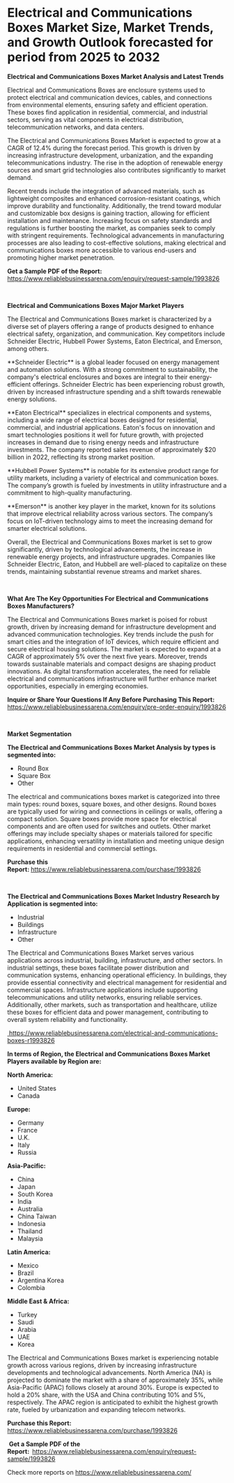 <p><h1>Electrical and Communications Boxes Market Size, Market Trends, and Growth Outlook forecasted for period from 2025 to 2032</h1></p><p><strong>Electrical and Communications Boxes Market Analysis and Latest Trends</strong></p>
<p><p>Electrical and Communications Boxes are enclosure systems used to protect electrical and communication devices, cables, and connections from environmental elements, ensuring safety and efficient operation. These boxes find application in residential, commercial, and industrial sectors, serving as vital components in electrical distribution, telecommunication networks, and data centers.</p><p>The Electrical and Communications Boxes Market is expected to grow at a CAGR of 12.4% during the forecast period. This growth is driven by increasing infrastructure development, urbanization, and the expanding telecommunications industry. The rise in the adoption of renewable energy sources and smart grid technologies also contributes significantly to market demand.</p><p>Recent trends include the integration of advanced materials, such as lightweight composites and enhanced corrosion-resistant coatings, which improve durability and functionality. Additionally, the trend toward modular and customizable box designs is gaining traction, allowing for efficient installation and maintenance. Increasing focus on safety standards and regulations is further boosting the market, as companies seek to comply with stringent requirements. Technological advancements in manufacturing processes are also leading to cost-effective solutions, making electrical and communications boxes more accessible to various end-users and promoting higher market penetration.</p></p>
<p><strong>Get a Sample PDF of the Report:&nbsp;</strong> <a href="https://www.reliablebusinessarena.com/enquiry/request-sample/1993826?utm_campaign=2637&utm_medium=2&utm_source=Github&utm_content=ia&utm_term=29032025&utm_id=electrical-and-communications-boxes">https://www.reliablebusinessarena.com/enquiry/request-sample/1993826</a></p>
<p>&nbsp;</p>
<p><strong>Electrical and Communications Boxes Major Market Players</strong></p>
<p><p>The Electrical and Communications Boxes market is characterized by a diverse set of players offering a range of products designed to enhance electrical safety, organization, and communication. Key competitors include Schneider Electric, Hubbell Power Systems, Eaton Electrical, and Emerson, among others.</p><p>**Schneider Electric** is a global leader focused on energy management and automation solutions. With a strong commitment to sustainability, the company's electrical enclosures and boxes are integral to their energy-efficient offerings. Schneider Electric has been experiencing robust growth, driven by increased infrastructure spending and a shift towards renewable energy solutions.</p><p>**Eaton Electrical** specializes in electrical components and systems, including a wide range of electrical boxes designed for residential, commercial, and industrial applications. Eaton's focus on innovation and smart technologies positions it well for future growth, with projected increases in demand due to rising energy needs and infrastructure investments. The company reported sales revenue of approximately $20 billion in 2022, reflecting its strong market position.</p><p>**Hubbell Power Systems** is notable for its extensive product range for utility markets, including a variety of electrical and communication boxes. The company’s growth is fueled by investments in utility infrastructure and a commitment to high-quality manufacturing.</p><p>**Emerson** is another key player in the market, known for its solutions that improve electrical reliability across various sectors. The company’s focus on IoT-driven technology aims to meet the increasing demand for smarter electrical solutions.</p><p>Overall, the Electrical and Communications Boxes market is set to grow significantly, driven by technological advancements, the increase in renewable energy projects, and infrastructure upgrades. Companies like Schneider Electric, Eaton, and Hubbell are well-placed to capitalize on these trends, maintaining substantial revenue streams and market shares.</p></p>
<p>&nbsp;</p>
<p><strong>What Are The Key Opportunities For Electrical and Communications Boxes Manufacturers?</strong></p>
<p><p>The Electrical and Communications Boxes market is poised for robust growth, driven by increasing demand for infrastructure development and advanced communication technologies. Key trends include the push for smart cities and the integration of IoT devices, which require efficient and secure electrical housing solutions. The market is expected to expand at a CAGR of approximately 5% over the next five years. Moreover, trends towards sustainable materials and compact designs are shaping product innovations. As digital transformation accelerates, the need for reliable electrical and communications infrastructure will further enhance market opportunities, especially in emerging economies.</p></p>
<p><strong>Inquire or Share Your Questions If Any Before Purchasing This Report:</strong> <a href="https://www.reliablebusinessarena.com/enquiry/pre-order-enquiry/1993826?utm_campaign=2637&utm_medium=2&utm_source=Github&utm_content=ia&utm_term=29032025&utm_id=electrical-and-communications-boxes">https://www.reliablebusinessarena.com/enquiry/pre-order-enquiry/1993826</a></p>
<p>&nbsp;</p>
<p><strong>Market Segmentation</strong></p>
<p><strong>The Electrical and Communications Boxes Market Analysis by types is segmented into:</strong></p>
<p><ul><li>Round Box</li><li>Square Box</li><li>Other</li></ul></p>
<p><p>The electrical and communications boxes market is categorized into three main types: round boxes, square boxes, and other designs. Round boxes are typically used for wiring and connections in ceilings or walls, offering a compact solution. Square boxes provide more space for electrical components and are often used for switches and outlets. Other market offerings may include specialty shapes or materials tailored for specific applications, enhancing versatility in installation and meeting unique design requirements in residential and commercial settings.</p></p>
<p><strong>Purchase this Report:&nbsp;</strong><a href="https://www.reliablebusinessarena.com/purchase/1993826?utm_campaign=2637&utm_medium=2&utm_source=Github&utm_content=ia&utm_term=29032025&utm_id=electrical-and-communications-boxes">https://www.reliablebusinessarena.com/purchase/1993826</a></p>
<p>&nbsp;</p>
<p><strong>The Electrical and Communications Boxes Market Industry Research by Application is segmented into:</strong></p>
<p><ul><li>Industrial</li><li>Buildings</li><li>Infrastructure</li><li>Other</li></ul></p>
<p><p>The Electrical and Communications Boxes Market serves various applications across industrial, building, infrastructure, and other sectors. In industrial settings, these boxes facilitate power distribution and communication systems, enhancing operational efficiency. In buildings, they provide essential connectivity and electrical management for residential and commercial spaces. Infrastructure applications include supporting telecommunications and utility networks, ensuring reliable services. Additionally, other markets, such as transportation and healthcare, utilize these boxes for efficient data and power management, contributing to overall system reliability and functionality.</p></p>
<p><a href="https://www.reliablebusinessarena.com/electrical-and-communications-boxes-r1993826?utm_campaign=2637&utm_medium=2&utm_source=Github&utm_content=ia&utm_term=29032025&utm_id=electrical-and-communications-boxes">&nbsp;https://www.reliablebusinessarena.com/electrical-and-communications-boxes-r1993826</a></p>
<p><strong>In terms of Region, the Electrical and Communications Boxes Market Players available by Region are:</strong></p>
<p>
    <p> <strong> North America: </strong>
        <ul>
            <li>United States</li>
            <li>Canada</li>
        </ul>
        </p> 
    <p> <strong> Europe: </strong>
        <ul>
            <li>Germany</li>
            <li>France</li>
            <li>U.K.</li>
            <li>Italy</li>
            <li>Russia</li>
        </ul>
        </p> 
    <p> <strong> Asia-Pacific: </strong>
        <ul>
            <li>China</li>
            <li>Japan</li>
            <li>South Korea</li>
            <li>India</li>
            <li>Australia</li>
            <li>China Taiwan</li>
            <li>Indonesia</li>
            <li>Thailand</li>
            <li>Malaysia</li>
        </ul>
        </p> 
    <p> <strong> Latin America: </strong>
        <ul>
            <li>Mexico</li>
            <li>Brazil</li>
            <li>Argentina Korea</li>
            <li>Colombia</li>
        </ul>
        </p> 
    <p> <strong> Middle East & Africa: </strong>
        <ul>
            <li>Turkey</li>
            <li>Saudi</li>
            <li>Arabia</li>
            <li>UAE</li>
            <li>Korea</li>
        </ul>
    </p>
    </p>
<p><p>The Electrical and Communications Boxes market is experiencing notable growth across various regions, driven by increasing infrastructure developments and technological advancements. North America (NA) is projected to dominate the market with a share of approximately 35%, while Asia-Pacific (APAC) follows closely at around 30%. Europe is expected to hold a 20% share, with the USA and China contributing 10% and 5%, respectively. The APAC region is anticipated to exhibit the highest growth rate, fueled by urbanization and expanding telecom networks.</p></p>
<p><strong>Purchase this Report: </strong><a href="https://www.reliablebusinessarena.com/purchase/1993826?utm_campaign=2637&utm_medium=2&utm_source=Github&utm_content=ia&utm_term=29032025&utm_id=electrical-and-communications-boxes">https://www.reliablebusinessarena.com/purchase/1993826</a></p>
<p>&nbsp;<strong>Get a Sample PDF of the Report:&nbsp;&nbsp;</strong><a href="https://www.reliablebusinessarena.com/enquiry/request-sample/1993826?utm_campaign=2637&utm_medium=2&utm_source=Github&utm_content=ia&utm_term=29032025&utm_id=electrical-and-communications-boxes">https://www.reliablebusinessarena.com/enquiry/request-sample/1993826</a></p>
<p><strong></strong></p>
<p>Check more reports on <a href="https://www.reliablebusinessarena.com/?utm_campaign=2637&utm_medium=2&utm_source=Github&utm_content=ia&utm_term=29032025&utm_id=electrical-and-communications-boxes">https://www.reliablebusinessarena.com/</a></p>